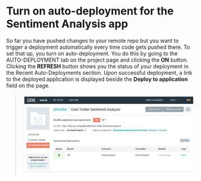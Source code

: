 # Turn on auto-deployment for the Sentiment Analysis app
So far you have pushed changes to your remote repo but you want to trigger a deployment automatically every time code gets pushed there. 
To set that up, you turn on auto-deployment. You do this by going to the AUTO-DEPLOYMENT tab on the project page 
and clicking the **ON** button. Clicking the **REFRESH** button shows you the status of your deployment in the Recent Auto-Deployments section. 
Upon successful deployment, a link to the deployed application is displayed beside the **Deploy to application** field on the page.

>	![JazzHub turn auto deploy on page](../images/guidejhwebide/jazzhubturnautodeployonsentimentapp.jpg)
